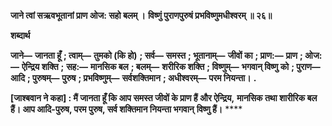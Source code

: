 **जाने त्वां सऋवभूतानां प्राण ओज: सहो बलम् ।** **विष्णुं पुराणपुरुषं प्रभविष्णुमधीश्वरम् ॥ २६॥** 

**शब्दार्थ** 

**जाने—** **जानता हूँ** **; त्वाम्—** **तुमको (कि हो)** **; सर्व—** **समस्त** **; भूतानाम्—** **जीवों का** **; प्राण:—** **प्राण** **; ओज:—** **ऐन्द्रिय शक्ति** **;** **सह:—** **मानसिक बल** **; बलम्—** **शरीरिक शक्ति** **; विष्णुम्—** **भगवान् विष्णु को** **; पुराण—** **आदि** **; पुरुषम्—** **पुरुष** **; प्रभविष्णुम्—** **सर्वशक्तिमान** **; अधीश्वरम्—** **परम नियन्ता।** **.** 

**[जाश्बवान ने कहा] : मैं जानता हूँ कि आप समस्त जीवों के प्राण हैं और ऐन्द्रिय,** **मानसिक तथा शारीरिक बल हैं। आप आदि-पुरुष, परम पुरुष, सर्व शक्तिमान नियन्ता भगवान्** **विष्णु हैं।** **** 